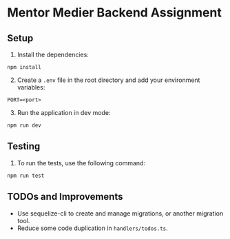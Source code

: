 # Mentor Medier Backend Assignment

## Setup

1. Install the dependencies:
```
npm install
```

2. Create a `.env` file in the root directory and add your environment variables:
```
PORT=<port>
```

3. Run the application in dev mode:
```
npm run dev
```

## Testing
1. To run the tests, use the following command:
```
npm run test
```

## TODOs and Improvements
- Use sequelize-cli to create and manage migrations, or another migration tool.
- Reduce some code duplication in `handlers/todos.ts`.
